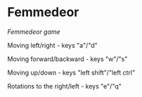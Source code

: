 # Femmedeor
_Femmedeor game_

Moving left/right - keys "a"/"d"

Moving forward/backward -  keys "w"/"s"

Moving up/down -  keys "left shift"/"left ctrl"

Rotations to the right/left - keys "e"/"q"

